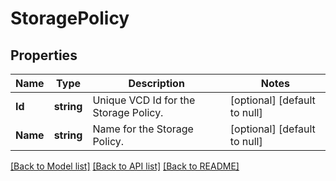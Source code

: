 # StoragePolicy

## Properties
Name | Type | Description | Notes
------------ | ------------- | ------------- | -------------
**Id** | **string** | Unique VCD Id for the Storage Policy. | [optional] [default to null]
**Name** | **string** | Name for the Storage Policy. | [optional] [default to null]

[[Back to Model list]](../README.md#documentation-for-models) [[Back to API list]](../README.md#documentation-for-api-endpoints) [[Back to README]](../README.md)


